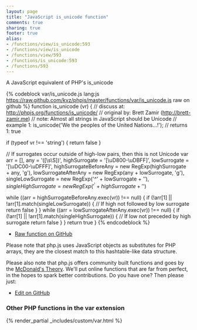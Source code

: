 ```yaml
---
layout: page
title: "JavaScript is_unicode function"
comments: true
sharing: true
footer: true
alias:
- /functions/view/is_unicode:593
- /functions/view/is_unicode
- /functions/view/593
- /functions/is_unicode:593
- /functions/593
---
```

<!-- Generated by Rakefile:build -->
A JavaScript equivalent of PHP's is_unicode

{% codeblock var/is_unicode.js lang:js https://raw.github.com/kvz/phpjs/master/functions/var/is_unicode.js raw on github %}
function is_unicode (vr) {
  //  discuss at: http://phpjs.org/functions/is_unicode/
  // original by: Brett Zamir (http://brett-zamir.me)
  //        note: Almost all strings in JavaScript should be Unicode
  //   example 1: is_unicode('We the peoples of the United Nations...!');
  //   returns 1: true

  if (typeof vr !== 'string') {
    return false
  }

  // If surrogates occur outside of high-low pairs, then this is not Unicode
  var arr = [],
    any = '([\s\S])',
    highSurrogate = '[\uD800-\uDBFF]',
    lowSurrogate = '[\uDC00-\uDFFF]',
    highSurrogateBeforeAny = new RegExp(highSurrogate + any, 'g'),
    lowSurrogateAfterAny = new RegExp(any + lowSurrogate, 'g'),
    singleLowSurrogate = new RegExp('^' + lowSurrogate + '$'),
    singleHighSurrogate = new RegExp('^' + highSurrogate + '$')

  while ((arr = highSurrogateBeforeAny.exec(vr)) !== null) {
    if (!arr[1] || !arr[1].match(singleLowSurrogate)) {
      // If high not followed by low surrogate
      return false
    }
  }
  while ((arr = lowSurrogateAfterAny.exec(vr)) !== null) {
    if (!arr[1] || !arr[1].match(singleHighSurrogate)) {
      // If low not preceded by high surrogate
      return false
    }
  }
  return true
}
{% endcodeblock %}

 - [Raw function on GitHub](https://github.com/kvz/phpjs/blob/master/functions/var/is_unicode.js)

Please note that php.js uses JavaScript objects as substitutes for PHP arrays, they are 
the closest match to this hashtable-like data structure. 

Please also note that php.js offers community built functions and goes by the 
[McDonald's Theory](https://medium.com/what-i-learned-building/9216e1c9da7d). We'll put online 
functions that are far from perfect, in the hopes to spark better contributions. 
Do you have one? Then please just: 

 - [Edit on GitHub](https://github.com/kvz/phpjs/edit/master/functions/var/is_unicode.js)


### Other PHP functions in the var extension
{% render_partial _includes/custom/var.html %}
